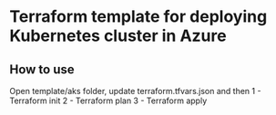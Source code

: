 # Terraform template for deploying Kubernetes cluster in Azure
## How to use
Open template/aks folder, update terraform.tfvars.json and then 
1 - Terraform init
2 - Terraform plan
3 - Terraform apply
 